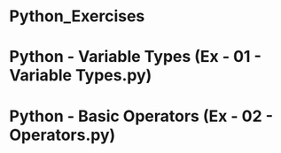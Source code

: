 # Python_Exercises
  
  # Python - Variable Types (Ex - 01 - Variable Types.py)
  # Python - Basic Operators (Ex - 02 - Operators.py)
  
